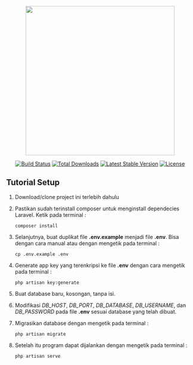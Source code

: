 <p align="center"><img src="https://res.cloudinary.com/dtfbvvkyp/image/upload/v1566331377/laravel-logolockup-cmyk-red.svg" width="400"></p>

<p align="center">
<a href="https://travis-ci.org/laravel/framework"><img src="https://travis-ci.org/laravel/framework.svg" alt="Build Status"></a>
<a href="https://packagist.org/packages/laravel/framework"><img src="https://poser.pugx.org/laravel/framework/d/total.svg" alt="Total Downloads"></a>
<a href="https://packagist.org/packages/laravel/framework"><img src="https://poser.pugx.org/laravel/framework/v/stable.svg" alt="Latest Stable Version"></a>
<a href="https://packagist.org/packages/laravel/framework"><img src="https://poser.pugx.org/laravel/framework/license.svg" alt="License"></a>
</p>

## Tutorial Setup

1. Download/clone project ini terlebih dahulu
   
2. Pastikan sudah terinstall composer untuk menginstall dependecies Laravel. Ketik pada terminal :
    ```
    composer install
    ```

3. Selanjutnya, buat duplikat file **.env.example** menjadi file **.env**. Bisa dengan cara manual atau dengan mengetik pada terminal :
    ```
    cp .env.example .env
    ```
   
4. Generate app key yang terenkripsi ke file **.env** dengan cara mengetik pada terminal :
    ```
    php artisan key:generate
    ```
   
5. Buat database baru, kosongan, tanpa isi.
   
6. Modifikasi *DB_HOST*, *DB_PORT*, *DB_DATABASE*, *DB_USERNAME*, dan *DB_PASSWORD* pada file **.env** sesuai database yang telah dibuat.
   
7. Migrasikan database dengan mengetik pada terminal :
    ```
    php artisan migrate
    ```
   
8. Setelah itu program dapat dijalankan dengan mengetik pada terminal :
    ```
    php artisan serve
    ```